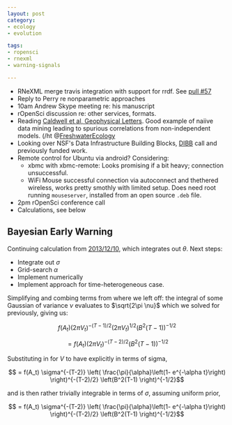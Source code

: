 ```yaml
---
layout: post
category:
- ecology
- evolution

tags: 
- ropensci
- rnexml
- warning-signals

---
```



- RNeXML merge travis integration with support for rrdf. See [pull #57](https://github.com/ropensci/RNeXML/pull/57)
- Reply to Perry re nonparametric approaches
- 10am Andrew Skype meeting re: his manuscript
- rOpenSci discussion re: other services, formats. 
- Reading [Caldwell et al, Geophysical Letters](http://doi.org/10.1002/2014GL059205 "Statistical Significance of Climate Sensitivity Predictors Obtained by Data Mining"). Good example of naiive data mining leading to spurious correlations from non-independent models.  (/ht @[FreshwaterEcology](http://twitter.com/FreshwaterEcology)
- Looking over NSF's Data Infrastructure Building Blocks, [DIBB](http://www.nsf.gov/funding/pgm_summ.jsp?pims_id=504776&WT.mc_id=USNSF_39&WT.mc_ev=click) call and previously funded work.  
- Remote control for Ubuntu via android?  Considering: 
  - xbmc with xbmc-remote: Looks promising if a bit heavy; connection unsuccessful.  
  - WiFi Mouse successful connection via autoconnect and thethered wireless, works pretty smothly with limited setup.  Does need root running `mouseserver`, installed from an open source `.deb` file.  
- 2pm rOpenSci conference call
- Calculations, see below 



Bayesian Early Warning
----------------------

Continuing calculation from [2013/12/10](http://carlboettiger.info/2013/12/10/notes.html), which integrates out $\theta$.  Next steps: 

- Integrate out $\sigma$
- Grid-search $\alpha$
- Implement numerically
- Implement approach for time-heterogeneous case.  


Simplifying and combing terms from where we left off: the integral of some Gaussian of variance $\nu$ evaluates to $\sqrt{2\pi \nu}$ which we solved for previously, giving us:  

$$f(A_t) \left( 2 \pi V_t \right)^{-(T-1)/2} \left( 2 \pi V_t \right)^{1/2}  \left(B^2(T-1) \right)^{-1/2}$$

$$ = f(A_t) \left( 2 \pi V_t \right)^{-(T-2)/2}   \left(B^2(T-1) \right)^{-1/2}$$

Substituting in for $V$ to have explicitly in terms of sigma, 

$$ = f(A_t)  \sigma^{-(T-2)} \left( \frac{\pi}{\alpha}\left(1- e^{-\alpha t}\right) \right)^{-(T-2)/2}   \left(B^2(T-1) \right)^{-1/2}$$

and is then rather trivially integrable in terms of $\sigma$, assuming uniform prior,  

$$ =  f(A_t)  \sigma^{-(T-2)} \left( \frac{\pi}{\alpha}\left(1- e^{-\alpha t}\right) \right)^{-(T-2)/2}   \left(B^2(T-1) \right)^{-1/2}$$



